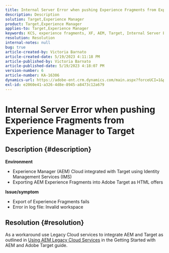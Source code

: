 ```yaml
---
title: Internal Server Error when pushing Experience Fragments from Experience Manager to Target
description: Description
solution: Target,Experience Manager
product: Target,Experience Manager
applies-to: Target,Experience Manager
keywords: KCS, experience fragments, XF, AEM, Target, Internal Server Error
resolution: Resolution
internal-notes: null
bug: true
article-created-by: Victoria Barnato
article-created-date: 5/19/2023 4:11:18 PM
article-published-by: Victoria Barnato
article-published-date: 5/19/2023 4:18:07 PM
version-number: 6
article-number: KA-16306
dynamics-url: https://adobe-ent.crm.dynamics.com/main.aspx?forceUCI=1&pagetype=entityrecord&etn=knowledgearticle&id=dc6cf9c4-5ff6-ed11-8848-6045bd0065b6
exl-id: e2060e41-a326-4d8e-8945-a8473c12a679
---
```

# Internal Server Error when pushing Experience Fragments from Experience Manager to Target

## Description {#description}

<b>Environment</b>
- Experience Manager (AEM) Cloud integrated with Target using Identity Management Services (IMS)
- Exporting AEM Experience Fragments into Adobe Target as HTML offers

<b>Issue/symptom</b>
- Export of Experience Fragments fails
- Error in log file: Invalid workspace



## Resolution {#resolution}


As a workaround use Legacy Cloud services to integrate AEM and Target as outlined in [Using AEM Legacy Cloud Services](https://experienceleague.adobe.com/docs/experience-manager-learn/aem-target-tutorial/aem-target-implementation/using-aem-cloud-services.html) in the Getting Started with AEM and Adobe Target guide.
